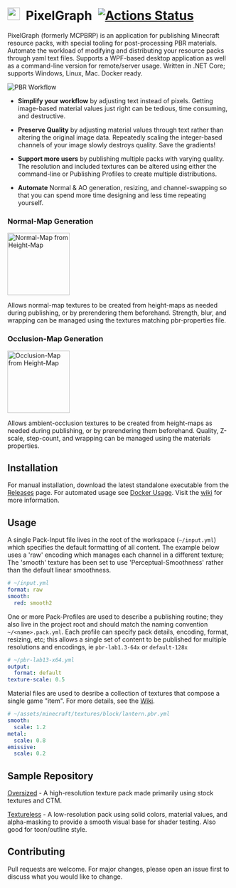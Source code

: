 # <img src="https://raw.githubusercontent.com/null511/PixelGraph/master/media/icon.png" height="28"/>&nbsp; PixelGraph&nbsp; [![Actions Status](https://github.com/null511/PixelGraph/workflows/Release/badge.svg)](https://github.com/null511/PixelGraph/actions)

PixelGraph (formerly MCPBRP) is an application for publishing Minecraft resource packs, with special tooling for post-processing PBR materials. Automate the workload of modifying and distributing your resource packs through yaml text files. Supports a WPF-based desktop application as well as a command-line version for remote/server usage. Written in .NET Core; supports Windows, Linux, Mac. Docker ready.

<img src="https://github.com/null511/PixelGraph/raw/master/media/LAB11.png" alt="PBR Workflow" />

 - **Simplify your workflow** by adjusting text instead of pixels. Getting image-based material values just right can be tedious, time consuming, and destructive.

 - **Preserve Quality** by adjusting material values through text rather than altering the original image data. Repeatedly scaling the integer-based channels of your image slowly destroys quality. Save the gradients!

 - **Support more users** by publishing multiple packs with varying quality. The resolution and included textures can be altered using either the command-line or Publishing Profiles to create multiple distributions.

 - **Automate** Normal & AO generation, resizing, and channel-swapping so that you can spend more time designing and less time repeating yourself.
 
### Normal-Map Generation

<img src="https://github.com/null511/PixelGraph/raw/master/media/NormalGeneration.png" alt="Normal-Map from Height-Map" height="140px"/>

Allows normal-map textures to be created from height-maps as needed during publishing, or by prerendering them beforehand. Strength, blur, and wrapping can be managed using the textures matching pbr-properties file.
 
### Occlusion-Map Generation

<img src="https://github.com/null511/PixelGraph/raw/master/media/OcclusionGeneration.png" alt="Occlusion-Map from Height-Map" height="140px"/>

Allows ambient-occlusion textures to be created from height-maps as needed during publishing, or by prerendering them beforehand. Quality, Z-scale, step-count, and wrapping can be managed using the materials properties.

## Installation

For manual installation, download the latest standalone executable from the [Releases](https://github.com/null511/PixelGraph/releases) page. For automated usage see [Docker Usage](https://github.com/null511/PixelGraph/wiki/Installation#docker). Visit the [wiki](https://github.com/null511/PixelGraph/wiki/Installation) for more information.

## Usage

A single Pack-Input file lives in the root of the workspace (`~/input.yml`) which specifies the default formatting of all content. The example below uses a 'raw' encoding which manages each channel in a different texture; The 'smooth' texture has been set to use 'Perceptual-Smoothness' rather than the default linear smoothness.

```yml
# ~/input.yml
format: raw
smooth:
  red: smooth2
```

One or more Pack-Profiles are used to describe a publishing routine; they also live in the project root and should match the naming convention `~/<name>.pack.yml`. Each profile can specify pack details, encoding, format, resizing, etc; this allows a single set of content to be published for multiple resolutions and encodings, ie `pbr-lab1.3-64x` or `default-128x`

```yml
# ~/pbr-lab13-x64.yml
output:
  format: default
texture-scale: 0.5
```

Material files are used to desribe a collection of textures that compose a single game "item". For more details, see the [Wiki](https://github.com/null511/PixelGraph/wiki/File-Loading).
```yml
# ~/assets/minecraft/textures/block/lantern.pbr.yml
smooth:
  scale: 1.2
metal:
  scale: 0.8
emissive:
  scale: 0.2
```

## Sample Repository

[Oversized](https://github.com/null511/MCRP-Oversized) - A high-resolution texture pack made primarily using stock textures and CTM.

[Textureless](https://github.com/null511/MCRP-Textureless) - A low-resolution pack using solid colors, material values, and alpha-masking to provide a smooth visual base for shader testing. Also good for toon/outline style.

## Contributing
Pull requests are welcome. For major changes, please open an issue first to discuss what you would like to change.
